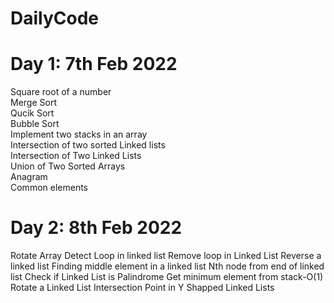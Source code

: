 # DailyCode
# Day 1: 7th Feb 2022
Square root of a number <br>
Merge Sort <br>
Qucik Sort<br>
Bubble Sort<br>
Implement two stacks in an array<br>
Intersection of two sorted Linked lists<br>
Intersection of Two Linked Lists<br>
Union of Two Sorted Arrays<br>
Anagram<br>
Common elements<br>
# Day 2: 8th Feb 2022
Rotate Array
Detect Loop in linked list
Remove loop in Linked List 
Reverse a linked list
Finding middle element in a linked list
Nth node from end of linked list
Check if Linked List is Palindrome
Get minimum element from stack-O(1)
Rotate a Linked List
Intersection Point in Y Shapped Linked Lists 
